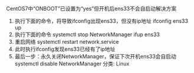 CentOS7中“ONBOOT”已设置为“yes”但开机后ens33不会自启动解决方案
1. 执行下面的命令，将导致ifconfig出现ens33，但没有ip地址
ifconfig ens33 up
2. 执行下面的命令
systemctl stop NetworkManager
ifup ens33
3. 重启网络
systemctl restart network.service
4. 此时执行ifconfig发现ens33已经有了ip地址
5. 最后一步：永久关闭NetworkManager，保证下次开机ens33会自启动
systemctl disable NetworkManager
分类: Linux
